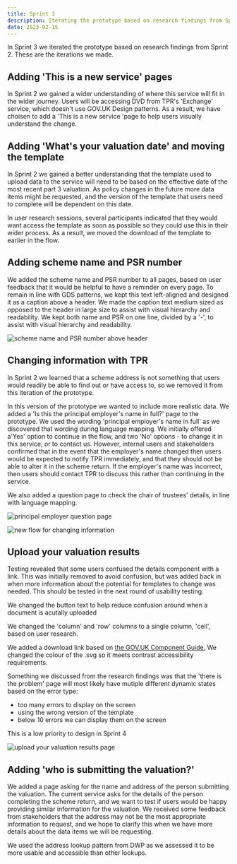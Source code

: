 ```yaml
---
title: Sprint 3
description: Iterating the prototype based on research findings from Sprint 2.
date: 2023-02-15
---
```


In Sprint 3 we iterated the prototype based on research findings from Sprint 2. These are the iterations we made.

## Adding 'This is a new service' pages

In Sprint 2 we gained a wider understanding of where this service will fit in the wider journey. Users will be accessing DVD from TPR's 'Exchange' service, which doesn't use GOV.UK Design patterns. As a result, we have choisen to add a 'This is a new service 'page to help users visually understand the change.


## Adding 'What's your valuation date' and moving the template

In Sprint 2 we gained a better understanding that the template used to upload data to the service will need to be based on the effective date of the most recent part 3 valuation. As policy changes in the future more data items might be requested, and the version of the template that users need to complete will be dependent on this date.

In user research sessions, several participants indicated that they would want access the template as soon as possible so they could use this in their wider process. As a result, we moved the download of the template to earlier in the flow.

## Adding scheme name and PSR number

We added the scheme name and PSR number to all pages, based on user feedback that it would be helpful to have a reminder on every page. To remain in line with GDS patterns, we kept this text left-aligned and designed it as a caption above a header. We made the caption text medium sized as opposed to the header in large size to assist with visual hierarchy and readability. We kept both name and PSR on one line, divided by a '-', to assist with visual hierarchy and readability.

![scheme name and PSR number above header](/scheme-name-and-psr.png "The scheme name and PSR")

## Changing information with TPR

In Sprint 2 we learned that a scheme address is not something that users would readily be able to find out or have access to, so we removed it from this iteration of the prototype.

In this version of the prototype we wanted to include more realistic data. We added a 'Is this the principal employer's name in full?' page to the prototype. We used the wording 'principal employer's name in full' as we discovered that wording during language mapping. We initially offered  a'Yes' option to continue in the flow, and two 'No' options - to change it in this service, or to contact us. However, internal users and stakeholders confirmed that in the event that the employer's name changed then users would be expected to notify TPR immediately, and that they should not be able to alter it in the scheme return. If the employer's name was incorrect, then users should contact TPR to discuss this rather than continuing in the service.

We also added a question page to check the chair of trustees' details, in line with language mapping. 

![principal employer question page](/principal-employer.png "The principal employer question page")

![new flow for changing information](/incorrect-employer.png "A new flow for changing incorrect information")

## Upload your valuation results

Testing revealed that some users confused the details component with a link. This was initially removed to avoid confusion, but was added back in when more information about the potential for templates to change was needed. This should be tested in the next round of usability testing.

We changed the button text to help reduce confusion around when a document is acutally uploaded

We changed the 'column' and 'row' columns to a single column, 'cell', based on user research.

We added a download link based on <a href="https://components.publishing.service.gov.uk/component-guide/attachment">the GOV.UK Component Guide.</a> We changed the colour of the .svg so it meets contrast accessibility requirements.

Something we discussed from the research findings was that the 'there is the problem' page will most likely have mutiple different dynamic states based on the error type:

- too many errors to display on the screen
- using the wrong version of the template
- below 10 errors we can display them on the screen

This is a low priority to design in Sprint 4

![upload your valuation results page ](/upload-your-valuation-results.png "The upload your valuation results page")

## Adding 'who is submitting the valuation?'

We added a page asking for the name and address of the person submitting the valuation. The current service asks for the details of the person completing the scheme return, and we want to test if users would be happy providing similar information for the valuation. We received some feedback from stakeholders that the address may not be the most appropriate information to request, and we hope to clarify this when we have more details about the data items we will be requesting.

We used the address lookup pattern from DWP as we assessed it to be more usable and accessible than other lookups.